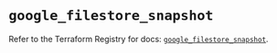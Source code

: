 # `google_filestore_snapshot`

Refer to the Terraform Registry for docs: [`google_filestore_snapshot`](https://registry.terraform.io/providers/hashicorp/google-beta/6.7.0/docs/resources/google_filestore_snapshot).
